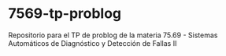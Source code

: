 # 7569-tp-problog
Repositorio para el TP de problog de la materia 75.69 - Sistemas Automáticos de Diagnóstico y Detección de Fallas II
